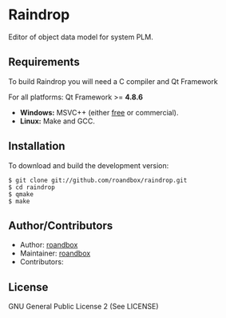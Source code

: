 Raindrop
==============================================================================
Editor of object data model for system PLM.

Requirements
------------------------------------------------------------------------------
To build Raindrop you will need a C compiler and Qt Framework 

For all platforms: Qt Framework >= **4.8.6**

+ **Windows:** MSVC++ (either [free](http://www.microsoft.com/visualstudio/en-us/products/2010-editions/visual-cpp-express) or commercial).
+ **Linux:** Make  and GCC. 

Installation
------------------------------------------------------------------------------
To download and build the development version:

```
$ git clone git://github.com/roandbox/raindrop.git
$ cd raindrop
$ qmake
$ make
```

Author/Contributors
------------------------------------------------------------------------------
* Author: [roandbox](https://github.com/roandbox)
* Maintainer: [roandbox](https://github.com/roandbox) 
* Contributors:

License
------------------------------------------------------------------------------
GNU General Public License 2 (See LICENSE)
